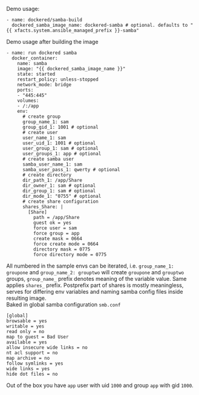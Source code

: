 Demo usage:
```
- name: dockered/samba-build
  dockered_samba_image_name: dockered-samba # optional. defaults to "{{ xfacts.system.ansible_managed_prefix }}-samba"
```

Demo usage after building the image
```
- name: run dockered samba
  docker_container:
    name: samba
    image: "{{ dockered_samba_image_name }}"
    state: started
    restart_policy: unless-stopped
    network_mode: bridge
    ports:
    - "445:445"
    volumes:
    - /:/app
    env:
      # create group
      group_name_1: sam
      group_gid_1: 1001 # optional
      # create user
      user_name_1: sam
      user_uid_1: 1001 # optional
      user_group_1: sam # optional
      user_groups_1: app # optional
      # create samba user
      samba_user_name_1: sam
      samba_user_pass_1: qwerty # optional
      # create directory
      dir_path_1: /app/Share
      dir_owner_1: sam # optional
      dir_group_1: sam # optional
      dir_mode_1: "0755" # optional
      # create share configuration
      shares_Share: |
        [Share]
          path = /app/Share
          guest ok = yes
          force user = sam
          force group = app
          create mask = 0664
          force create mode = 0664
          directory mask = 0775
          force directory mode = 0775
```
All numbered in the sample envs can be iterated, i.e. `group_name_1: groupone` and `group_name_2: grouptwo` will create `groupone` and `grouptwo` groups, `group_name_` prefix denotes meaning of the variable value. Same applies `shares_` prefix. Postprefix part of shares is mostly meaningless, serves for differing env variables and naming samba config files inside resulting image.  
Baked in global samba configuration `smb.conf`  
```
[global]
browsable = yes
writable = yes
read only = no
map to guest = Bad User
available = yes
allow insecure wide links = no
nt acl support = no
map archive = no
follow symlinks = yes
wide links = yes
hide dot files = no
```
Out of the box you have `app` user with uid `1000` and group `app` with gid `1000`.
